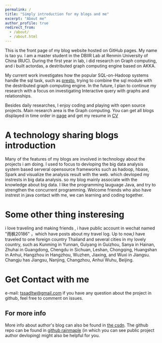 ```yaml
---
permalink: /
title: "Simply introduction for my blogs and me"
excerpt: "About me"
author_profile: true
redirect_from:
  - /about/
  - /about.html
---
```



This is the front page of my blog website hosted on GitHub pages. My name is tao yu. I am a master student in the DBIIR Lab at Renmin University of China (RUC). During the first year in lab, i did research on Graph computing, and i built actordas, a destributed graph computing engine based on AKKA.

My current work investigates how the popular SQL-on-Hadoop systems handle the sql task, such as [presto](http://prestodb.github.io/), trying to combine the sql module with the destributed graph computing engine.  In the future, I plan to continue my research with a focus on investigating Interactive query with graphs and relationships.

Besides daily researches, I enjoy coding and playing with open source projects.
Main research area is the Graph computing. You can get all blogs displayed in time order in [page](https://rainmaple.github.io/year-archive) and get my resume in
[CV](https://rainmaple.github.io/cv)

A technology sharing blogs introduction
======

Many of the features of my blogs are involved in technology about the projects i am doing. I used to focus to devloping the big data analysis system based serveral opensource frameworks such as hadoop, hbase, Spark and visualize the analysis result with the web. which devloped my instrests in big data analysis. so my blog mainly associate with the knowledge about big data. I like the programming lauguage Java, and try to strengthen the concurrent programming. Welcome friends who also have instrest in java contact with me, we can learning and coding together.


Some other thing insteresing
======
i love traveling and making friends , i have public account in wechat named "雨枫20186" ，which have posts about my travel log. Up to now,I have traveled to one foreign country Thailand and several cities in my lovely country, such as Kunming in Yunnan, Guiyang in Guizhou, Sanya in Hainan, Zhuhai in Guangdong, Chengdu in Sichuan, Leshan, Chongqing, Huangshan in Anhui, Hangzhou in Hangzhou, Wuzhen, Jiaxing, and Wuxi in Jiangsu. Changju has Jiangsu, Nanjing, Changzhou, Anhui Wuhu, Beijing.


Get Contact with me
======
e-mail: tssadltw@gmail.com
if you have any question about the project in github, feel free to comment on issues.






For more info
------
More info about author's blog can also be found in [the csdn](https://blog.csdn.net/rainmaple20186/). The github repo can be found in [github rainmaple](https://github.com/rainmaple/) (in which you can see public project author devloping) might also be helpful for you.
